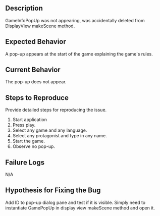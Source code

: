 ## Description

GameInfoPopUp was not appearing, was accidentally deleted from DisplayView makeScene method.

## Expected Behavior

A pop-up appears at the start of the game explaining the game's rules.

## Current Behavior

The pop-up does not appear.

## Steps to Reproduce

Provide detailed steps for reproducing the issue.

1. Start application
2. Press play.
3. Select any game and any language.
4. Select any protagonist and type in any name.
5. Start the game.
6. Observe no pop-up.

## Failure Logs

N/A

## Hypothesis for Fixing the Bug

Add ID to pop-up dialog pane and test if it is visible. Simply need  to instantiate GamePopUp in display view makeScene method and open it.